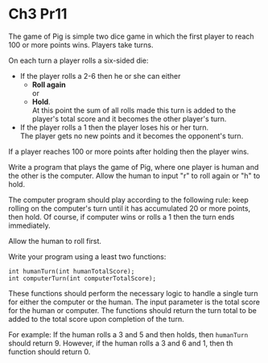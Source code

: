 # Ch3 Pr11
The game of Pig is simple two dice game in which the first player to reach 100 or more points wins.
Players take turns.

On each turn a player rolls a six-sided die:
* If the player rolls a 2-6 then he or she can either
  - **Roll again** <br> or
  - **Hold**.<br>
    At this point the sum of all rolls made this turn is added to the player's total score and it becomes the other player's turn.
* If the player rolls a 1 then the player loses his or her turn. <br>
  The player gets no new points and it becomes the opponent's turn.

If a player reaches 100 or more points after holding then the player wins.

Write a program that plays the game of Pig,
where one player is human and the other is the computer.
Allow the human to input "r" to roll again or "h" to hold.

The computer program should play according to the following rule:
keep rolling on the computer's turn until it has accumulated 20 or more points, then hold.
Of course, if computer wins or rolls a 1 then the turn ends immediately.

Allow the human to roll first.

Write your program using a least two functions:
```cpp=
int humanTurn(int humanTotalScore);
int computerTurn(int computerTotalScore);
```

These functions should perform the necessary logic to handle a single turn for either the computer or the human.
The input parameter is the total score for the human or computer.
The functions should return the turn total to be added to the total score upon completion of the turn.

For example:
If the human rolls a 3 and 5 and then holds, then `humanTurn` should return 9.
However, if the human rolls a 3 and 6 and 1, then th function should return 0.
